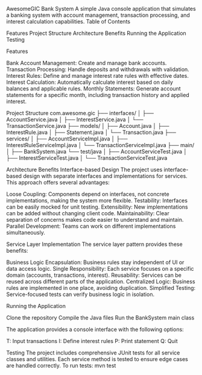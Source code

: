 AwesomeGIC Bank System
A simple Java console application that simulates a banking system with account management, transaction processing, and interest calculation capabilities.
Table of Contents

Features
Project Structure
Architecture Benefits
Running the Application
Testing

Features

Bank Account Management: Create and manage bank accounts.
Transaction Processing: Handle deposits and withdrawals with validation.
Interest Rules: Define and manage interest rate rules with effective dates.
Interest Calculation: Automatically calculate interest based on daily balances and applicable rules.
Monthly Statements: Generate account statements for a specific month, including transaction history and applied interest.

Project Structure
com.awesome.gic
├── interfaces/
│   ├── AccountService.java
│   ├── InterestService.java
│   └── TransactionService.java
├── models/
│   ├── Account.java
│   ├── InterestRule.java
│   ├── Statement.java
│   └── Transaction.java
├── services/
│   ├── AccountServiceImpl.java 
│   ├── InterestRuleServiceImpl.java 
│   └── TransactionServiceImpl.java
├── main/
│   ├── BankSystem.java
└── test/java
│   ├── AccountServiceTest.java
│   ├── InterestServiceTest.java
│   └── TransactionServiceTest.java

Architecture Benefits
Interface-based Design
The project uses interface-based design with separate interfaces and implementations for services. This approach offers several advantages:

Loose Coupling: Components depend on interfaces, not concrete implementations, making the system more flexible.
Testability: Interfaces can be easily mocked for unit testing.
Extensibility: New implementations can be added without changing client code.
Maintainability: Clear separation of concerns makes code easier to understand and maintain.
Parallel Development: Teams can work on different implementations simultaneously.

Service Layer Implementation
The service layer pattern provides these benefits:

Business Logic Encapsulation: Business rules stay independent of UI or data access logic.
Single Responsibility: Each service focuses on a specific domain (accounts, transactions, interest).
Reusability: Services can be reused across different parts of the application.
Centralized Logic: Business rules are implemented in one place, avoiding duplication.
Simplified Testing: Service-focused tests can verify business logic in isolation.

Running the Application

Clone the repository
Compile the Java files
Run the BankSystem main class

The application provides a console interface with the following options:

T: Input transactions
I: Define interest rules
P: Print statement
Q: Quit

Testing
The project includes comprehensive JUnit tests for all service classes and utilities. Each service method is tested to ensure edge cases are handled correctly.
To run tests:
mvn test
